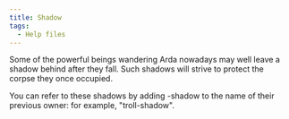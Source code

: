 ```yaml
---
title: Shadow
tags:
  - Help files
---
```

Some of the powerful beings wandering Arda nowadays may well leave a
shadow behind after they fall. Such shadows will strive to protect the
corpse they once occupied.

You can refer to these shadows by adding -shadow to the name of their
previous owner: for example, "troll-shadow".
